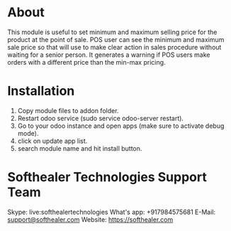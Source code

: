 About
============
This module is useful to set minimum and maximum selling price for the product at the point of sale. POS user can see the minimum and maximum sale price so that will use to make clear action in sales procedure without waiting for a senior person. It generates a warning if POS users make orders with a different price than the min-max pricing.



Installation
============
1) Copy module files to addon folder.
2) Restart odoo service (sudo service odoo-server restart).
3) Go to your odoo instance and open apps (make sure to activate debug mode).
4) click on update app list. 
5) search module name and hit install button.

Softhealer Technologies Support Team
=====================================
Skype: live:softhealertechnologies
What's app: +917984575681
E-Mail: support@softhealer.com
Website: https://softhealer.com
